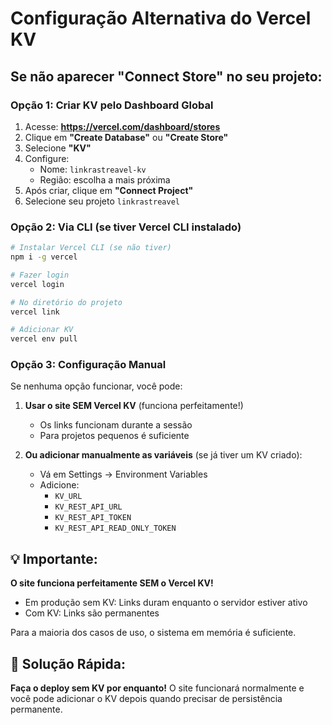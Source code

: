 # Configuração Alternativa do Vercel KV

## Se não aparecer "Connect Store" no seu projeto:

### Opção 1: Criar KV pelo Dashboard Global

1. Acesse: **https://vercel.com/dashboard/stores**
2. Clique em **"Create Database"** ou **"Create Store"**
3. Selecione **"KV"**
4. Configure:
   - Nome: `linkrastreavel-kv`
   - Região: escolha a mais próxima
5. Após criar, clique em **"Connect Project"**
6. Selecione seu projeto `linkrastreavel`

### Opção 2: Via CLI (se tiver Vercel CLI instalado)

```bash
# Instalar Vercel CLI (se não tiver)
npm i -g vercel

# Fazer login
vercel login

# No diretório do projeto
vercel link

# Adicionar KV
vercel env pull
```

### Opção 3: Configuração Manual

Se nenhuma opção funcionar, você pode:

1. **Usar o site SEM Vercel KV** (funciona perfeitamente!)
   - Os links funcionam durante a sessão
   - Para projetos pequenos é suficiente

2. **Ou adicionar manualmente as variáveis** (se já tiver um KV criado):
   - Vá em Settings → Environment Variables
   - Adicione:
     - `KV_URL`
     - `KV_REST_API_URL`
     - `KV_REST_API_TOKEN`
     - `KV_REST_API_READ_ONLY_TOKEN`

## 💡 Importante:

**O site funciona perfeitamente SEM o Vercel KV!**

- Em produção sem KV: Links duram enquanto o servidor estiver ativo
- Com KV: Links são permanentes

Para a maioria dos casos de uso, o sistema em memória é suficiente.

## 🚀 Solução Rápida:

**Faça o deploy sem KV por enquanto!** O site funcionará normalmente e você pode adicionar o KV depois quando precisar de persistência permanente.
